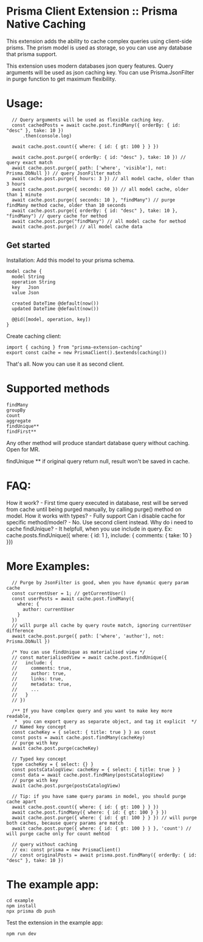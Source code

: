 # Prisma Client Extension :: Prisma Native Caching 

This extension adds the ability to cache complex queries using client-side prisms.
The prism model is used as storage, so you can use any database that prisma support.

This extension uses modern databases json query features. 
Query arguments will be used as json caching key.
You can use Prisma.JsonFilter in purge function to get maximum flexibility.

# Usage:
```
  // Query arguments will be used as flexible caching key.
  const cachedPosts = await cache.post.findMany({ orderBy: { id: "desc" }, take: 10 })  
      .then(console.log)

  await cache.post.count({ where: { id: { gt: 100 } } })

  await cache.post.purge({ orderBy: { id: "desc" }, take: 10 }) // query exact match
  await cache.post.purge({ path: ['where', 'visible'], not: Prisma.DbNull }) // query JsonFilter match 
  await cache.post.purge({ hours: 3 }) // all model cache, older than 3 hours
  await cache.post.purge({ seconds: 60 }) // all model cache, older than 1 minute
  await cache.post.purge({ seconds: 10 }, "findMany") // purge findMany method cache, older than 10 seconds 
  await cache.post.purge({ orderBy: { id: "desc" }, take: 10 }, "findMany") // query cache for method
  await cache.post.purge("findMany") // all model cache for method
  await cache.post.purge() // all model cache data
```

## Get started

Installation: 
Add this model to your prisma schema.

```
model cache {
  model String
  operation String
  key   Json
  value Json

  created DateTime @default(now())
  updated DateTime @default(now())

  @@id([model, operation, key])
}
```

Create caching client:
```
import { caching } from "prisma-extension-caching" 
export const cache = new PrismaClient().$extends(caching())
```

That's all. Now you can use it as second client.


# Supported methods

```
findMany
groupBy
count
aggregate
findUnique**
findFirst**
```

Any other method will produce standart database query without caching.
Open for MR.

findUnique ** if original query return null, result won't be saved in cache.

# FAQ:
  How it work?
    - First time query executed in database, rest will be served from cache until being purged manually, by calling purge() method on model.
  How it works with types?
    - Fully support
  Can i disable cache for specific method/model?
    - No. Use second client instead.
  Why do i need to cache findUnique?
    - It helpfull, when you use include in query. 
      Ex: cache.posts.findUnique({ where: { id: 1 }, include: { comments: { take: 10 } }})

# More Examples: 

```
  // Purge by JsonFilter is good, when you have dynamic query param cache
  const currentUser = 1; // getCurrentUser()
  const userPosts = await cache.post.findMany({
    where: {
      author: currentUser
    }
  })
  // will purge all cache by query route match, ignoring currentUser difference
  await cache.post.purge({ path: ['where', 'author'], not: Prisma.DbNull })

  /* You can use findUnique as materialised view */
  // const materialisedView = await cache.post.findUnique({
  //   include: {
  //     comments: true,
  //     author: true,
  //     links: true,
  //     metadata: true,
  //     ...
  //   }
  // })

  /** If you have complex query and you want to make key more readable,
   *  you can export query as separate object, and tag it explicit  */
  // Named key concept 
  const cacheKey = { select: { title: true } } as const
  const posts = await cache.post.findMany(cacheKey)
  // purge with key
  await cache.post.purge(cacheKey)

  // Typed key concept 
  type cacheKey = { select: {} }
  const postsCatalogView: cacheKey = { select: { title: true } }
  const data = await cache.post.findMany(postsCatalogView)
  // purge with key
  await cache.post.purge(postsCatalogView)

  // Tip: if you have same query params in model, you should purge cache apart
  await cache.post.count({ where: { id: { gt: 100 } } })
  await cache.post.findMany({ where: { id: { gt: 100 } } })
  await cache.post.purge({ where: { id: { gt: 100 } } }) // will purge both caches, because query params are match
  await cache.post.purge({ where: { id: { gt: 100 } } }, 'count') // will purge cache only for count mehtod

  // query without caching
  // ex: const prisma = new PrismaClient()
  // const originalPosts = await prisma.post.findMany({ orderBy: { id: "desc" }, take: 10 })
```

# The example app:

```
cd example
npm install
npx prisma db push
```

Test the extension in the example app:
```
npm run dev
```